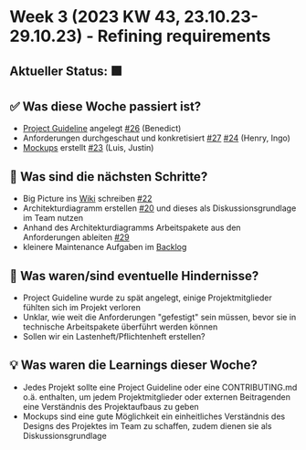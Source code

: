 # Week 3 (2023 KW 43, 23.10.23-29.10.23) - Refining requirements

## Aktueller Status: 🟩

## ✅ Was diese Woche passiert ist?

- [Project Guideline](https://github.com/SE-TINF22B2/G5-DuoGradus/wiki/Project-Guideline) angelegt [#26](https://github.com/SE-TINF22B2/G5-DuoGradus/issues/26) (Benedict)
- Anforderungen durchgeschaut und konkretisiert [#27](https://github.com/SE-TINF22B2/G5-DuoGradus/issues/27) [#24](https://github.com/SE-TINF22B2/G5-DuoGradus/issues/24) (Henry, Ingo)
- [Mockups](https://github.com/SE-TINF22B2/G5-DuoGradus/wiki/Mockups) erstellt [#23](https://github.com/SE-TINF22B2/G5-DuoGradus/issues/23) (Luis, Justin)

## 👣 Was sind die nächsten Schritte?

- Big Picture ins [Wiki](https://github.com/SE-TINF22B2/G5-DuoGradus/wiki/Big-Picture) schreiben [#22](https://github.com/SE-TINF22B2/G5-DuoGradus/issues/22)
- Architekturdiagramm erstellen [#20](https://github.com/SE-TINF22B2/G5-DuoGradus/issues/20) und dieses als Diskussionsgrundlage im Team nutzen
- Anhand des Architekturdiagramms Arbeitspakete aus den Anforderungen ableiten [#29](https://github.com/SE-TINF22B2/G5-DuoGradus/issues/29)
- kleinere Maintenance Aufgaben im [Backlog](https://github.com/orgs/SE-TINF22B2/projects/14/views/1)

## 🤺 Was waren/sind eventuelle Hindernisse?

- Project Guideline wurde zu spät angelegt, einige Projektmitglieder fühlten sich im Projekt verloren
- Unklar, wie weit die Anforderungen "gefestigt" sein müssen, bevor sie in technische Arbeitspakete überführt werden können
- Sollen wir ein Lastenheft/Pflichtenheft erstellen?

## 💡 Was waren die Learnings dieser Woche?

- Jedes Projekt sollte eine Project Guideline oder eine CONTRIBUTING.md o.ä. enthalten, um jedem Projektmitglieder oder externen Beitragenden eine Verständnis des Projektaufbaus zu geben
- Mockups sind eine gute Möglichkeit ein einheitliches Verständnis des Designs des Projektes im Team zu schaffen, zudem dienen sie als Diskussionsgrundlage
